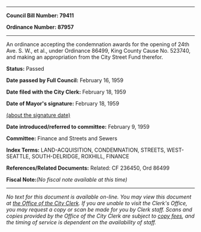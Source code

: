 

********

**Council Bill Number: 79411**
   
**Ordinance Number: 87957**
********

 An ordinance accepting the condemnation awards for the opening of 24th Ave. S. W., et al., under Ordinance 86499, King County Cause No. 523740, and making an appropriation from the City Street Fund therefor.

**Status:** Passed
   
**Date passed by Full Council:** February 16, 1959
   
**Date filed with the City Clerk:** February 18, 1959
   
**Date of Mayor's signature:** February 18, 1959
   
[(about the signature date)](/~public/approvaldate.htm)
   
   
   
**Date introduced/referred to committee:** February 9, 1959
   
**Committee:** Finance and Streets and Sewers
   
   
**Index Terms:** LAND-ACQUISITION, CONDEMNATION, STREETS, WEST-SEATTLE, SOUTH-DELRIDGE, ROXHILL, FINANCE

**References/Related Documents:** Related: CF 236450, Ord 86499

**Fiscal Note:**_(No fiscal note available at this time)_
********

_No text for this document is available on-line. You may view this document at [the Office of the City Clerk](http://www.seattle.gov/leg/clerk/contactUs.htm). If you are unable to visit the Clerk's Office, you may request a copy or scan be made for you by Clerk staff. Scans and copies provided by the Office of the City Clerk are subject to [copy fees](http://clerk.seattle.gov/~public/clerkfees.htm), and the timing of service is dependent on the availability of staff._

